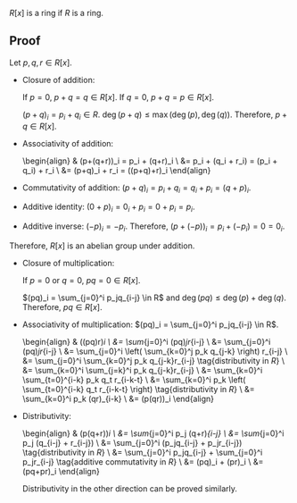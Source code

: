 $R[x]$ is a ring if $R$ is a ring.

## Proof

Let $p, q, r \in R[x]$.

* Closure of addition:

    If $p = 0$, $p+q = q \in R[x]$. If $q = 0$, $p+q = p \in R[x]$.

    $(p+q)_i = p_i + q_i \in R$.
    $\deg(p+q) \le \max(\deg(p), \deg(q))$.
    Therefore, $p+q \in R[x]$.

* Associativity of addition:

    \begin{align}
    & (p+(q+r))_i = p_i + (q+r)_i
    \\ &= p_i + (q_i + r_i) = (p_i + q_i) + r_i
    \\ &= (p+q)_i + r_i = ((p+q)+r)_i
    \end{align}

* Commutativity of addition: $(p+q)_i = p_i + q_i = q_i + p_i = (q+p)_i$.
* Additive identity: $(0+p)_i = 0_i + p_i = 0 + p_i = p_i$.
* Additive inverse: $(-p)_i = -p_i$. Therefore, $(p+(-p))_i = p_i + (-p_i) = 0 = 0_i$.

Therefore, $R[x]$ is an abelian group under addition.

* Closure of multiplication:

    If $p = 0$ or $q = 0$, $pq = 0 \in R[x]$.

    $(pq)_i = \sum_{j=0}^i p_jq_{i-j} \in R$ and
    $\deg(pq) \le \deg(p) + \deg(q)$.
    Therefore, $pq \in R[x]$.

* Associativity of multiplication: $(pq)_i = \sum_{j=0}^i p_jq_{i-j} \in R$.

    \begin{align}
    & ((pq)r)_i
    \\ &= \sum_{j=0}^i (pq)_jr_{i-j}
    \\ &= \sum_{j=0}^i (pq)_jr_{i-j}
    \\ &= \sum_{j=0}^i \left( \sum_{k=0}^j p_k q_{j-k} \right) r_{i-j}
    \\ &= \sum_{j=0}^i \sum_{k=0}^j p_k q_{j-k}r_{i-j} \tag{distributivity in $R$}
    \\ &= \sum_{k=0}^i \sum_{j=k}^i p_k q_{j-k}r_{i-j}
    \\ &= \sum_{k=0}^i \sum_{t=0}^{i-k} p_k q_t r_{i-k-t}
    \\ &= \sum_{k=0}^i p_k \left( \sum_{t=0}^{i-k} q_t r_{i-k-t} \right) \tag{distributivity in $R$}
    \\ &= \sum_{k=0}^i p_k (qr)_{i-k}
    \\ &= (p(qr))_i
    \end{align}

* Distributivity:

    \begin{align}
    & (p(q+r))_i
    \\ &= \sum_{j=0}^i p_j (q+r)_{i-j}
    \\ &= \sum_{j=0}^i p_j (q_{i-j} + r_{i-j})
    \\ &= \sum_{j=0}^i (p_jq_{i-j} + p_jr_{i-j}) \tag{distributivity in $R$}
    \\ &= \sum_{j=0}^i p_jq_{i-j} + \sum_{j=0}^i p_jr_{i-j} \tag{additive commutativity in $R$}
    \\ &= (pq)_i + (pr)_i
    \\ &= (pq+pr)_i
    \end{align}

    Distributivity in the other direction can be proved similarly.
